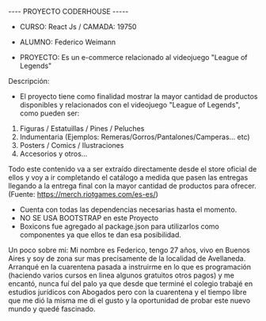 ---- PROYECTO CODERHOUSE -----

- CURSO: React Js / CAMADA: 19750

- ALUMNO: Federico Weimann

- PROYECTO: Es un e-commerce relacionado al videojuego "League of Legends" 

Descripción:
- El proyecto tiene como finalidad mostrar la mayor cantidad de productos disponibles y relacionados con el videojuego "League of Legends", como pueden ser: 

1) Figuras / Estatuillas / Pines / Peluches
2) Indumentaria (Ejemplos: Remeras/Gorros/Pantalones/Camperas... etc)
3) Posters / Comics / Ilustraciones 
4) Accesorios y otros...

Todo este contenido va a ser extraído directamente desde el store oficial de ellos y voy a ir completando el catálogo a medida que pasen las entregas llegando a la entrega final con la mayor cantidad de productos para ofrecer. (Fuente: https://merch.riotgames.com/es-es/)


- Cuenta con todas las dependencias necesarias hasta el momento.
- NO SE USA BOOTSTRAP en este Proyecto
- Boxicons fue agregado al package.json para utilizarlos como componentes ya que ellos te dan esa posibilidad.

Un poco sobre mi:
Mi nombre es Federico, tengo 27 años, vivo en Buenos Aires y soy de zona sur mas precisamente de la localidad de Avellaneda. Arranqué en la cuarentena pasada a instruirme en lo que es programación (haciendo varios cursos en linea algunos gratuitos otros pagos) y me encantó, nunca fuí del palo ya que desde que terminé el colegio trabajé en estudios jurídicos con Abogados pero con la cuarentena y el tiempo libre que me dió la misma me di el gusto y la oportunidad de probar este nuevo mundo y quedé fascinado. 